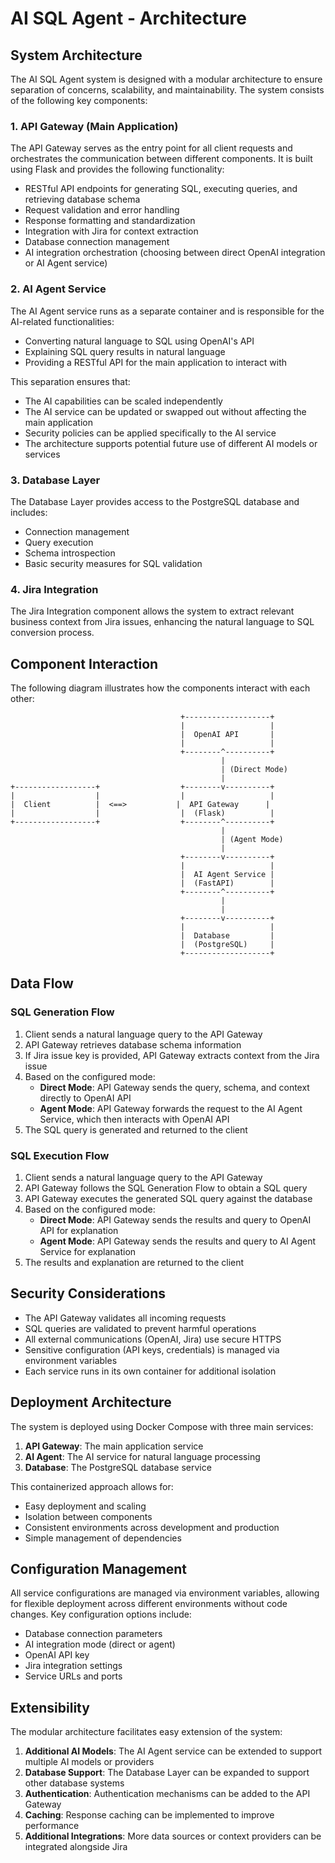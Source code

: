 # AI SQL Agent - Architecture

## System Architecture

The AI SQL Agent system is designed with a modular architecture to ensure separation of concerns, scalability, and maintainability. The system consists of the following key components:

### 1. API Gateway (Main Application)

The API Gateway serves as the entry point for all client requests and orchestrates the communication between different components. It is built using Flask and provides the following functionality:

- RESTful API endpoints for generating SQL, executing queries, and retrieving database schema
- Request validation and error handling
- Response formatting and standardization
- Integration with Jira for context extraction
- Database connection management
- AI integration orchestration (choosing between direct OpenAI integration or AI Agent service)

### 2. AI Agent Service

The AI Agent service runs as a separate container and is responsible for the AI-related functionalities:

- Converting natural language to SQL using OpenAI's API
- Explaining SQL query results in natural language
- Providing a RESTful API for the main application to interact with

This separation ensures that:

- The AI capabilities can be scaled independently
- The AI service can be updated or swapped out without affecting the main application
- Security policies can be applied specifically to the AI service
- The architecture supports potential future use of different AI models or services

### 3. Database Layer

The Database Layer provides access to the PostgreSQL database and includes:

- Connection management
- Query execution
- Schema introspection
- Basic security measures for SQL validation

### 4. Jira Integration

The Jira Integration component allows the system to extract relevant business context from Jira issues, enhancing the natural language to SQL conversion process.

## Component Interaction

The following diagram illustrates how the components interact with each other:

```
                                      +-------------------+
                                      |                   |
                                      |  OpenAI API       |
                                      |                   |
                                      +--------^----------+
                                               |
                                               | (Direct Mode)
                                               |
+------------------+                  +--------v----------+
|                  |                  |                   |
|  Client          |  <==>           |  API Gateway      |
|                  |                  |  (Flask)          |
+------------------+                  +--------^----------+
                                               |
                                               | (Agent Mode)
                                               |
                                      +--------v----------+
                                      |                   |
                                      |  AI Agent Service |
                                      |  (FastAPI)        |
                                      +--------^----------+
                                               |
                                               |
                                      +--------v----------+
                                      |                   |
                                      |  Database         |
                                      |  (PostgreSQL)     |
                                      +-------------------+
```

## Data Flow

### SQL Generation Flow

1. Client sends a natural language query to the API Gateway
2. API Gateway retrieves database schema information
3. If Jira issue key is provided, API Gateway extracts context from the Jira issue
4. Based on the configured mode:
   - **Direct Mode**: API Gateway sends the query, schema, and context directly to OpenAI API
   - **Agent Mode**: API Gateway forwards the request to the AI Agent Service, which then interacts with OpenAI API
5. The SQL query is generated and returned to the client

### SQL Execution Flow

1. Client sends a natural language query to the API Gateway
2. API Gateway follows the SQL Generation Flow to obtain a SQL query
3. API Gateway executes the generated SQL query against the database
4. Based on the configured mode:
   - **Direct Mode**: API Gateway sends the results and query to OpenAI API for explanation
   - **Agent Mode**: API Gateway sends the results and query to AI Agent Service for explanation
5. The results and explanation are returned to the client

## Security Considerations

- The API Gateway validates all incoming requests
- SQL queries are validated to prevent harmful operations
- All external communications (OpenAI, Jira) use secure HTTPS
- Sensitive configuration (API keys, credentials) is managed via environment variables
- Each service runs in its own container for additional isolation

## Deployment Architecture

The system is deployed using Docker Compose with three main services:

1. **API Gateway**: The main application service
2. **AI Agent**: The AI service for natural language processing
3. **Database**: The PostgreSQL database service

This containerized approach allows for:

- Easy deployment and scaling
- Isolation between components
- Consistent environments across development and production
- Simple management of dependencies

## Configuration Management

All service configurations are managed via environment variables, allowing for flexible deployment across different environments without code changes. Key configuration options include:

- Database connection parameters
- AI integration mode (direct or agent)
- OpenAI API key
- Jira integration settings
- Service URLs and ports

## Extensibility

The modular architecture facilitates easy extension of the system:

1. **Additional AI Models**: The AI Agent service can be extended to support multiple AI models or providers
2. **Database Support**: The Database Layer can be expanded to support other database systems
3. **Authentication**: Authentication mechanisms can be added to the API Gateway
4. **Caching**: Response caching can be implemented to improve performance
5. **Additional Integrations**: More data sources or context providers can be integrated alongside Jira